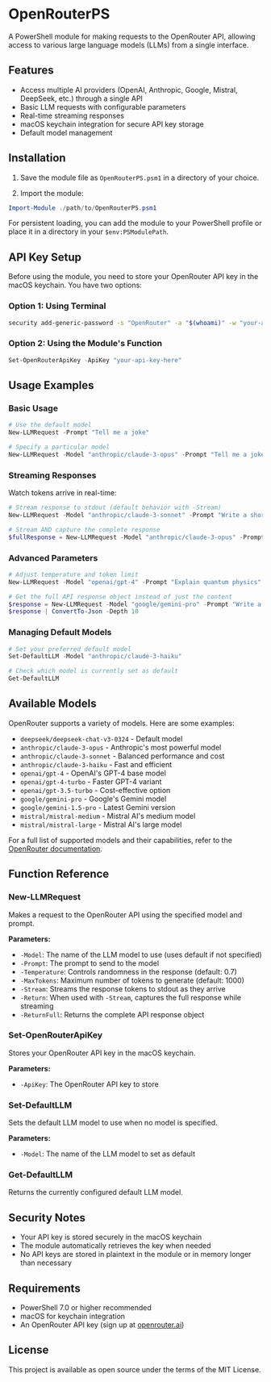# OpenRouterPS

A PowerShell module for making requests to the OpenRouter API, allowing access to various large language models (LLMs) from a single interface.

## Features

- Access multiple AI providers (OpenAI, Anthropic, Google, Mistral, DeepSeek, etc.) through a single API
- Basic LLM requests with configurable parameters
- Real-time streaming responses
- macOS keychain integration for secure API key storage
- Default model management

## Installation

1. Save the module file as `OpenRouterPS.psm1` in a directory of your choice.

2. Import the module:

```powershell
Import-Module ./path/to/OpenRouterPS.psm1
```

For persistent loading, you can add the module to your PowerShell profile or place it in a directory in your `$env:PSModulePath`.

## API Key Setup

Before using the module, you need to store your OpenRouter API key in the macOS keychain. You have two options:

### Option 1: Using Terminal

```bash
security add-generic-password -s "OpenRouter" -a "$(whoami)" -w "your-api-key-here"
```

### Option 2: Using the Module's Function

```powershell
Set-OpenRouterApiKey -ApiKey "your-api-key-here"
```

## Usage Examples

### Basic Usage

```powershell
# Use the default model
New-LLMRequest -Prompt "Tell me a joke"

# Specify a particular model
New-LLMRequest -Model "anthropic/claude-3-opus" -Prompt "Tell me a joke"
```

### Streaming Responses

Watch tokens arrive in real-time:

```powershell
# Stream response to stdout (default behavior with -Stream)
New-LLMRequest -Model "anthropic/claude-3-sonnet" -Prompt "Write a short story about a robot learning to paint" -Stream -MaxTokens 2000

# Stream AND capture the complete response
$fullResponse = New-LLMRequest -Model "anthropic/claude-3-opus" -Prompt "Give me 5 fun facts about space" -Stream -Return
```

### Advanced Parameters

```powershell
# Adjust temperature and token limit
New-LLMRequest -Model "openai/gpt-4" -Prompt "Explain quantum physics" -Temperature 0.7 -MaxTokens 1000

# Get the full API response object instead of just the content
$response = New-LLMRequest -Model "google/gemini-pro" -Prompt "Write a poem" -ReturnFull
$response | ConvertTo-Json -Depth 10
```

### Managing Default Models

```powershell
# Set your preferred default model
Set-DefaultLLM -Model "anthropic/claude-3-haiku"

# Check which model is currently set as default
Get-DefaultLLM
```

## Available Models

OpenRouter supports a variety of models. Here are some examples:

- `deepseek/deepseek-chat-v3-0324` - Default model
- `anthropic/claude-3-opus` - Anthropic's most powerful model
- `anthropic/claude-3-sonnet` - Balanced performance and cost
- `anthropic/claude-3-haiku` - Fast and efficient
- `openai/gpt-4` - OpenAI's GPT-4 base model
- `openai/gpt-4-turbo` - Faster GPT-4 variant
- `openai/gpt-3.5-turbo` - Cost-effective option
- `google/gemini-pro` - Google's Gemini model
- `google/gemini-1.5-pro` - Latest Gemini version
- `mistral/mistral-medium` - Mistral AI's medium model
- `mistral/mistral-large` - Mistral AI's large model

For a full list of supported models and their capabilities, refer to the [OpenRouter documentation](https://openrouter.ai/docs).

## Function Reference

### New-LLMRequest

Makes a request to the OpenRouter API using the specified model and prompt.

**Parameters:**

- `-Model`: The name of the LLM model to use (uses default if not specified)
- `-Prompt`: The prompt to send to the model
- `-Temperature`: Controls randomness in the response (default: 0.7)
- `-MaxTokens`: Maximum number of tokens to generate (default: 1000)
- `-Stream`: Streams the response tokens to stdout as they arrive
- `-Return`: When used with `-Stream`, captures the full response while streaming
- `-ReturnFull`: Returns the complete API response object

### Set-OpenRouterApiKey

Stores your OpenRouter API key in the macOS keychain.

**Parameters:**

- `-ApiKey`: The OpenRouter API key to store

### Set-DefaultLLM

Sets the default LLM model to use when no model is specified.

**Parameters:**

- `-Model`: The name of the LLM model to set as default

### Get-DefaultLLM

Returns the currently configured default LLM model.

## Security Notes

- Your API key is stored securely in the macOS keychain
- The module automatically retrieves the key when needed
- No API keys are stored in plaintext in the module or in memory longer than necessary

## Requirements

- PowerShell 7.0 or higher recommended
- macOS for keychain integration
- An OpenRouter API key (sign up at [openrouter.ai](https://openrouter.ai))

## License

This project is available as open source under the terms of the MIT License.
